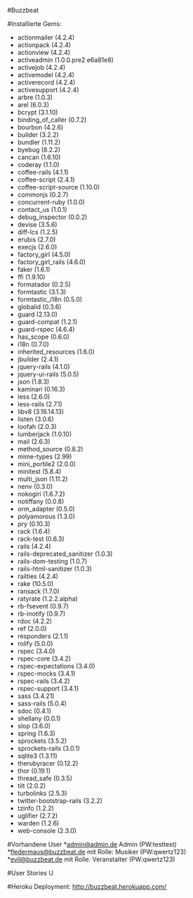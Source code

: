 #Buzzbeat

#Installierte Gems:
  * actionmailer (4.2.4)
  * actionpack (4.2.4)
  * actionview (4.2.4)
  * activeadmin (1.0.0.pre2 e6a81e8)
  * activejob (4.2.4)
  * activemodel (4.2.4)
  * activerecord (4.2.4)
  * activesupport (4.2.4)
  * arbre (1.0.3)
  * arel (6.0.3)
  * bcrypt (3.1.10)
  * binding_of_caller (0.7.2)
  * bourbon (4.2.6)
  * builder (3.2.2)
  * bundler (1.11.2)
  * byebug (8.2.2)
  * cancan (1.6.10)
  * coderay (1.1.0)
  * coffee-rails (4.1.1)
  * coffee-script (2.4.1)
  * coffee-script-source (1.10.0)
  * commonjs (0.2.7)
  * concurrent-ruby (1.0.0)
  * contact_us (1.0.1)
  * debug_inspector (0.0.2)
  * devise (3.5.6)
  * diff-lcs (1.2.5)
  * erubis (2.7.0)
  * execjs (2.6.0)
  * factory_girl (4.5.0)
  * factory_girl_rails (4.6.0)
  * faker (1.6.1)
  * ffi (1.9.10)
  * formatador (0.2.5)
  * formtastic (3.1.3)
  * formtastic_i18n (0.5.0)
  * globalid (0.3.6)
  * guard (2.13.0)
  * guard-compat (1.2.1)
  * guard-rspec (4.6.4)
  * has_scope (0.6.0)
  * i18n (0.7.0)
  * inherited_resources (1.6.0)
  * jbuilder (2.4.1)
  * jquery-rails (4.1.0)
  * jquery-ui-rails (5.0.5)
  * json (1.8.3)
  * kaminari (0.16.3)
  * less (2.6.0)
  * less-rails (2.7.1)
  * libv8 (3.16.14.13)
  * listen (3.0.6)
  * loofah (2.0.3)
  * lumberjack (1.0.10)
  * mail (2.6.3)
  * method_source (0.8.2)
  * mime-types (2.99)
  * mini_portile2 (2.0.0)
  * minitest (5.8.4)
  * multi_json (1.11.2)
  * nenv (0.3.0)
  * nokogiri (1.6.7.2)
  * notiffany (0.0.8)
  * orm_adapter (0.5.0)
  * polyamorous (1.3.0)
  * pry (0.10.3)
  * rack (1.6.4)
  * rack-test (0.6.3)
  * rails (4.2.4)
  * rails-deprecated_sanitizer (1.0.3)
  * rails-dom-testing (1.0.7)
  * rails-html-sanitizer (1.0.3)
  * railties (4.2.4)
  * rake (10.5.0)
  * ransack (1.7.0)
  * ratyrate (1.2.2.alpha)
  * rb-fsevent (0.9.7)
  * rb-inotify (0.9.7)
  * rdoc (4.2.2)
  * ref (2.0.0)
  * responders (2.1.1)
  * rolify (5.0.0)
  * rspec (3.4.0)
  * rspec-core (3.4.2)
  * rspec-expectations (3.4.0)
  * rspec-mocks (3.4.1)
  * rspec-rails (3.4.2)
  * rspec-support (3.4.1)
  * sass (3.4.21)
  * sass-rails (5.0.4)
  * sdoc (0.4.1)
  * shellany (0.0.1)
  * slop (3.6.0)
  * spring (1.6.3)
  * sprockets (3.5.2)
  * sprockets-rails (3.0.1)
  * sqlite3 (1.3.11)
  * therubyracer (0.12.2)
  * thor (0.19.1)
  * thread_safe (0.3.5)
  * tilt (2.0.2)
  * turbolinks (2.5.3)
  * twitter-bootstrap-rails (3.2.2)
  * tzinfo (1.2.2)
  * uglifier (2.7.2)
  * warden (1.2.6)
  * web-console (2.3.0)

#Vorhandene User
*admin@admin.de Admin (PW:testtest)
*fledermaus@buzzbeat.de mit Rolle: Musiker (PW:qwertz123)
*evil@buzzbeat.de mit Rolle: Veranstalter (PW:qwertz123)

#User Stories
U

#Heroku Deployment:
http://buzzbeat.herokuapp.com/
